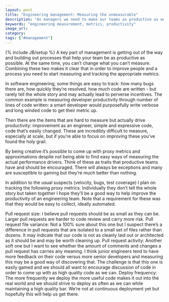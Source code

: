 ```yaml
---
layout: post
title: "Engineering management: Measuring the unmeasurable"
description: "As managers we need to make our teams as productive as we can be. To do that we need to figure out what to measure since that's a clear way of improving. But how can we find the appropriate metrics?"
keywords: "engineering measurement, metrics, productivity"
image_url:
category:
tags: ["#management"]
---
```

{% include JB/setup %}
A key part of management is getting out of the way and building out processes that help your team be as productive as possible. At the same time, you can’t change what you can’t measure. Combining these two makes it clear that in order to improve people and a process you need to start measuring and tracking the appropriate metrics.

In software engineering, some things are easy to track: how many bugs there are, how quickly they’re resolved, how much code are written - but rarely tell the whole story and may actually lead to perverse incentives. The common example is measuring developer productivity through number of lines of code written: a smart developer would purposefully write verbose and long winded code to get their metric up.

Then there are the items that are hard to measure but actually drive productivity: improvement as an engineer, simple and expressive code, code that’s easily changed. These are incredibly difficult to measure, especially at scale, but if you’re able to focus on improving these you’ve found the holy grail.

By being creative it’s possible to come up with proxy metrics and approximations despite not being able to find easy ways of measuring the actual performance drivers. Think of these as traits that productive teams have and should be encouraged. There will always be exceptions and many are susceptible to gaming but they’re much better than nothing.

In addition to the usual suspects (velocity, bugs, test coverage) I plan on tracking the following proxy metrics. Individually they don’t tell the whole story but taken together I hope they’ll be a good way to help improve the productivity of an engineering team. Note that a requirement for these was that they would be easy to collect, ideally automated.

Pull request size: I believe pull requests should be as small as they can be. Larger pull requests are harder to code review and carry more risk.
Pull request file variance: Not a 100% sure about this one but I suspect there’s a difference in pull requests that are isolated to a small set of files rather than dozens. It may indicate that our code is not as cleanly laid out or architected as it should be and may be worth cleaning up.
Pull request activity: Another soft one but I want to see whether the amount of comments and changes a pull request has carries any meaning. I think junior engineers tend to have more feedback on their code versus more senior developers and measuring this may be a good way of discovering that. The challenge is that this one is easily gamed and we should all want to encourage discussion of code in order to come up with as high quality code as we can.
Deploy frequency: The more frequently we deploy the more useful code makes it out into the real world and we should strive to deploy as often as we can while maintaining a high quality bar. We’re not at continuous deployment yet but hopefully this will help us get there.
